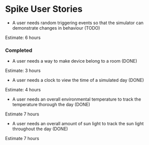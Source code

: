 # Spike User Stories

- A user needs random triggering events so that the simulator can demonstrate changes in behaviour (TODO)

Estimate: 6 hours

### Completed

- A user needs a way to make device belong to a room (DONE)

Estimate: 3 hours

- A user needs a clock to view the time of a simulated day (DONE)

Estimate: 4 hours

- A user needs an overall environmental temperature to track the temperature thorough the day (DONE)

Estimate 7 hours

- A user needs an overall amount of sun light to track the sun light throughout the day (DONE)

Estimate 7 hours
